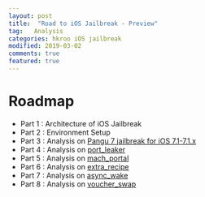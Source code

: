 ```yaml
---
layout: post
title:  "Road to iOS Jailbreak - Preview"
tag:   Analysis
categories: hkroo iOS jailbreak
modified: 2019-03-02
comments: true
featured: true
---
```


# Roadmap
- Part 1 : Architecture of iOS Jailbreak
- Part 2 : Environment Setup
- Part 3 : Analysis on [Pangu 7 jailbreak for iOS 7.1-7.1.x](http://en.7.pangu.io/)
- Part 4 : Analysis on [port_leaker](https://bugs.chromium.org/p/project-zero/issues/detail?id=926)
- Part 5 : Analysis on [mach_portal](https://bugs.chromium.org/p/project-zero/issues/detail?id=965)
- Part 6 : Analysis on [extra_recipe](https://bugs.chromium.org/p/project-zero/issues/detail?id=1004)
- Part 7 : Analysis on [async_wake](https://bugs.chromium.org/p/project-zero/issues/detail?id=1417)
- Part 8 : Analysis on [voucher_swap](https://bugs.chromium.org/p/project-zero/issues/detail?id=1731)
